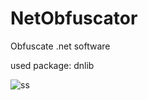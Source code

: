 # NetObfuscator
Obfuscate .net software

used package: dnlib


![ss](https://user-images.githubusercontent.com/76413915/162497854-0436f7af-c07b-461a-b0fa-08108f28cddd.PNG)
